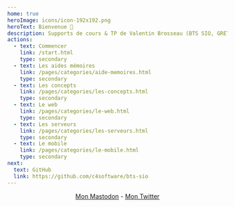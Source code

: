 ```yaml
---
home: true
heroImage: icons/icon-192x192.png
heroText: Bienvenue 👋
description: Supports de cours & TP de Valentin Brosseau (BTS SIO, GRETA, MyDigitalSchool, ESEO, etc)
actions:
  - text: Commencer
    link: /start.html
    type: secondary
  - text: Les aides mémoires
    link: /pages/categories/aide-memoires.html
    type: secondary
  - text: Les concepts
    link: /pages/categories/les-concepts.html
    type: secondary
  - text: Le web
    link: /pages/categories/le-web.html
    type: secondary
  - text: Les serveurs
    link: /pages/categories/les-serveurs.html
    type: secondary
  - text: Le mobile
    link: /pages/categories/le-mobile.html
    type: secondary
next:
  text: GitHub
  link: https://github.com/c4software/bts-sio
---
```


<center>
  <a rel="me" href="https://mastodon.gougere.fr/@c4software">Mon Mastodon</a> - <a rel="me" href="https://twitter.com/c4software">Mon Twitter</a>
</center>